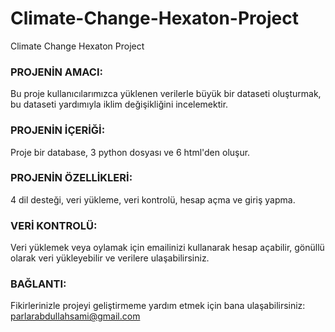 # Climate-Change-Hexaton-Project
Climate Change Hexaton Project

### PROJENİN AMACI:
Bu proje kullanıcılarımızca yüklenen verilerle büyük bir dataseti oluşturmak, bu dataseti yardımıyla iklim değişikliğini incelemektir.

### PROJENİN İÇERİĞİ:
Proje bir database, 3 python dosyası ve 6 html'den oluşur. 

### PROJENİN ÖZELLİKLERİ:
4 dil desteği, veri yükleme, veri kontrolü, hesap açma ve giriş yapma.

### VERİ KONTROLÜ:
Veri yüklemek veya oylamak için emailinizi kullanarak hesap açabilir, gönüllü olarak veri yükleyebilir ve verilere ulaşabilirsiniz.

### BAĞLANTI:
Fikirlerinizle projeyi geliştirmeme yardım etmek için bana ulaşabilirsiniz: parlarabdullahsami@gmail.com


